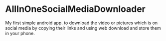 # AllInOneSocialMediaDownloader
My first simple android app. to download the video or pictures which is on social media by copying their links and using web download and store them in your phone.
